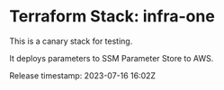 # Terraform Stack: infra-one

This is a canary stack for testing.

It deploys parameters to SSM Parameter Store to AWS.

Release timestamp: 2023-07-16 16:02Z
